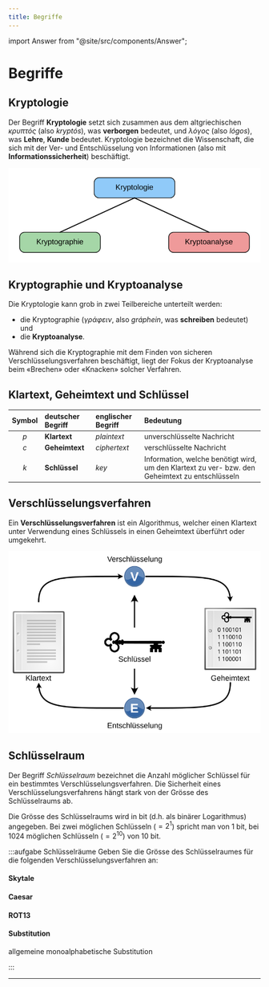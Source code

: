 ```yaml
---
title: Begriffe
---
```


import Answer from "@site/src/components/Answer";

# Begriffe

## Kryptologie

Der Begriff **Kryptologie** setzt sich zusammen aus dem altgriechischen _κρυπτός_ (also _kryptós_), was **verborgen** bedeutet, und _λόγος_ (also _lógos_), was **Lehre**, **Kunde** bedeutet. Kryptologie bezeichnet die Wissenschaft, die sich mit der Ver- und Entschlüsselung von Informationen (also mit **Informationssicherheit**) beschäftigt.

![Kryptologie, Kryptographie und Kryptoanalyse](images/cryptology.svg)

## Kryptographie und Kryptoanalyse

Die Kryptologie kann grob in zwei Teilbereiche unterteilt werden:

- die Kryptographie (_γράφειν_, also _gráphein_, was **schreiben** bedeutet) und
- die **Kryptoanalyse**.

Während sich die Kryptographie mit dem Finden von sicheren Verschlüsselungsverfahren beschäftigt, liegt der Fokus der Kryptoanalyse beim «Brechen» oder «Knacken» solcher Verfahren.

## Klartext, Geheimtext und Schlüssel

| Symbol | deutscher Begriff | englischer Begriff | Bedeutung                                                                                       |
| :----: | :---------------- | :----------------- | :---------------------------------------------------------------------------------------------- |
|  $p$   | **Klartext**      | _plaintext_        | unverschlüsselte Nachricht                                                                      |
|  $c$   | **Geheimtext**    | _ciphertext_       | verschlüsselte Nachricht                                                                        |
|  $k$   | **Schlüssel**     | _key_              | Information, welche benötigt wird, um den Klartext zu ver- bzw. den Geheimtext zu entschlüsseln |


## Verschlüsselungsverfahren
Ein **Verschlüsselungsverfahren** ist ein Algorithmus, welcher einen Klartext unter Verwendung eines Schlüssels in einen Geheimtext überführt oder umgekehrt.

![Zusammenhang zwischen Klartext, Geheimtext und Schlüssel](images/symmetric-cryptosystem.svg)

## Schlüsselraum
Der Begriff *Schlüsselraum* bezeichnet die Anzahl möglicher Schlüssel für ein bestimmtes Verschlüsselungsverfahren. Die Sicherheit eines Verschlüsselungsverfahrens hängt stark von der Grösse des Schlüsselraums ab.

Die Grösse des Schlüsselraums wird in bit (d.h. als binärer Logarithmus) angegeben. Bei zwei möglichen Schlüsseln ($=2^1$) spricht man von 1 bit, bei 1024 möglichen Schlüsseln ($=2^{10}$) von 10 bit.

:::aufgabe Schlüsselräume
Geben Sie die Grösse des Schlüsselraumes für die folgenden Verschlüsselungsverfahren an:


#### Skytale
<Answer type="text" id="q1"></Answer>

#### Caesar
<Answer type="text" id="q2"></Answer>

#### ROT13
<Answer type="text" id="q3"></Answer>

#### Substitution
allgemeine monoalphabetische Substitution
<Answer type="text" id="q4"></Answer>


:::

---

[^1]: Quelle: [rothe.io](https://rothe.io/?b=crypto&p=796759)
